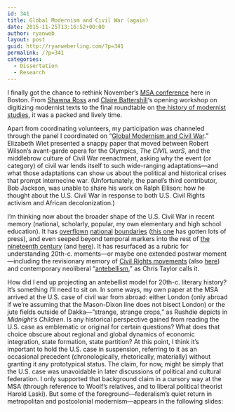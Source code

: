 ```yaml
---
id: 341
title: Global Modernism and Civil War (again)
date: 2015-11-25T13:16:52+00:00
author: ryanweb
layout: post
guid: http://ryanweberling.com/?p=341
permalink: /?p=341
categories:
  - Dissertation
  - Research
---
```

<span class="Z3988" title="ctx_ver=Z39.88-2004&rft_val_fmt=info%3Aofi%2Ffmt%3Akev%3Amtx%3Adc&rfr_id=info%3Asid%2Focoins.info%3Agenerator&rft.type=&rft.format=text&rft.title=Global+Modernism+and+Civil+War+%28again%29&rft.source=Ryan+Weberling&rft.date=2015-11-25&rft.identifier=http%3A%2F%2Fryanweberling.com%2F%3Fp%3D341&rft.language=English&rft.subject=Dissertation&rft.subject=Research&rft.aulast=Weberling&rft.aufirst=Ryan"></span>

I finally got the chance to rethink November&#8217;s [MSA conference](https://msa.press.jhu.edu/conferences/msa17/) here in Boston. From [Shawna Ross](http://www.shawnaross.com) and [Claire Battershill](http://www.clairebattershill.com)&#8216;s opening workshop on digitizing modernist texts to the final roundtable on [the history of modernist studies](http://www.bloomsbury.com/us/modernism-evolution-of-an-idea-9781472523778/), it was a packed and lively time.<!--more-->

Apart from coordinating volunteers, my participation was channeled through the panel I coordinated on &#8220;[Global Modernism and Civil War](http://ryanweberling.com/wp/?p=292).&#8221; Elizabeth Wiet presented a snappy paper that moved between Robert Wilson&#8217;s avant-garde opera for the Olympics, _The CIVIL warS_, and the middlebrow culture of Civil War reenactment, asking why the event (or category) of civil war lends itself to such wide-ranging adaptations—and what those adaptations can show us about the political and historical crises that prompt internecine war. (Unfortunately, the panel&#8217;s third contributor, Bob Jackson, was unable to share his work on Ralph Ellison: how he thought about the U.S. Civil War in response to both U.S. Civil Rights activism and African decolonization.)

I&#8217;m thinking now about the broader shape of the U.S. Civil War in recent memory (national, scholarly, popular, my own elementary and high school education). It has [overflown](https://www.sc.edu/uscpress/books/2014/7325.html) [national](http://opinionator.blogs.nytimes.com/2015/05/19/how-the-civil-war-changed-the-world/?_r=0) [boundaries](https://books.google.com/books?id=t-PTsb12mXwC&printsec=frontcover&dq=the+us+civil+war+global&hl=en&sa=X&ved=0ahUKEwiIgbeG0MXKAhVjsIMKHbLxBSEQ6AEIMjAE#v=onepage&q=the%20us%20civil%20war%20global&f=false) ([this one](http://www.amazon.com/Empire-Cotton-A-Global-History/dp/0375414142) has gotten lots of press), and even seeped beyond temporal markers into the rest of [the nineteenth century](http://www.cambridge.org/us/academic/subjects/literature/american-literature/nineteenth-century-american-literature-and-long-civil-war?format=HB) (and [here](http://www.cambridgeblog.org/2015/07/frederick-douglass-and-the-long-civil-war/)). It has resurfaced as a rubric for understanding 20th-c. moments—or maybe one extended postwar moment—including the revisionary memory of [Civil Rights movements](http://www.amazon.com/American-Oracle-The-Civil-Rights/dp/0674048555) (also [here](https://muse.jhu.edu/login?auth=0&type=summary&url=/journals/american_studies/v053/53.4.lemahieu.pdf)) and contemporary neoliberal &#8220;[antebellism](http://clrjames.blogspot.com/2013/02/antebellism-neoliberal-compromise-of.html),&#8221; as Chris Taylor calls it.

How did I end up projecting an antebellist model for 20th-c. literary history? It&#8217;s something I&#8217;ll need to sit on. In some ways, my own paper at the MSA arrived at the U.S. case of civil war from abroad: either London (only abroad if we&#8217;re assuming that the Mason-Dixon line does not bisect London) or the jute fields outside of Dakka—&#8221;strange, strange crops,&#8221; as Rushdie depicts in _Midnight&#8217;s Children_. Is any historical perspective gained from reading the U.S. case as emblematic or original for certain questions? What does that choice obscure about regional and global dynamics of economic integration, state formation, state partition? At this point, I think it&#8217;s important to hold the U.S. case in suspension, referring to it as an occasional precedent (chronologically, rhetorically, materially) without granting it any prototypical status. The claim, for now, might be simply that the U.S. case was unavoidable in later discussions of political and cultural federation. I only supported that background claim in a cursory way at the MSA (through reference to Woolf&#8217;s relatives, and to liberal political theorist Harold Laski). But some of the foreground—federalism&#8217;s quiet return in metropolitan and postcolonial modernism—appears in the following slides:
